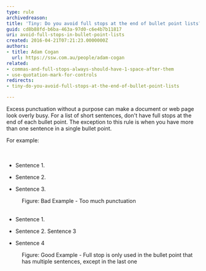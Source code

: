 ```yaml
---
type: rule
archivedreason: 
title: 'Tiny: Do you avoid full stops at the end of bullet point lists?'
guid: cd8b88fd-b6ba-463a-97d0-c6e4b7b11817
uri: avoid-full-stops-in-bullet-point-lists
created: 2016-04-21T07:21:23.0000000Z
authors:
- title: Adam Cogan
  url: https://ssw.com.au/people/adam-cogan
related:
- commas-and-full-stops-always-should-have-1-space-after-them
- use-quotation-mark-for-controls
redirects:
- tiny-do-you-avoid-full-stops-at-the-end-of-bullet-point-lists

---
```



Excess punctuation without a purpose can make a document or web page look overly busy. For a list of short sentences, don't&#160;have full stops at the end of each bullet point. The exception to this rule is when you have more than one sentence in a single bullet point.<br><div>For example&#58;</div>
<br><excerpt class='endintro'></excerpt><br>
<ul><li><p class="ssw15-rteElement-GreyBox">Sentence 1.<br></p></li><li><p class="ssw15-rteElement-GreyBox">Sentence 2.<br></p></li><li><p class="ssw15-rteElement-GreyBox">Sentence 3.<br></p>
   </li></ul><p>
   </p><dd class="ssw15-rteElement-FigureBad">Figure&#58; Bad Example - Too much punctuation</dd><div><br></div><div><ul><li><p class="ssw15-rteElement-GreyBox">Sentence 1.<br></p></li><li><p class="ssw15-rteElement-GreyBox">Sentence 2. Sentence 3<br></p></li><li><p class="ssw15-rteElement-GreyBox">Sentence 4<br></p></li></ul></div><dd class="ssw15-rteElement-FigureGood">Figure&#58; Good Example - Full stop is only used in the bullet point that has multiple sentences, except in the last one​</dd><p><br>
</p>


